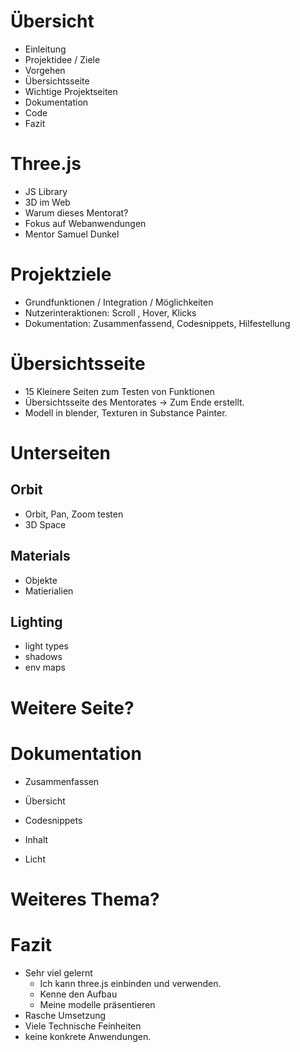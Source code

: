 # Übersicht
- Einleitung
- Projektidee / Ziele
- Vorgehen
- Übersichtsseite
- Wichtige Projektseiten
- Dokumentation
- Code
- Fazit

# Three.js
- JS Library 
- 3D im Web
- Warum dieses Mentorat?
- Fokus auf Webanwendungen
- Mentor Samuel Dunkel

# Projektziele
- Grundfunktionen / Integration / Möglichkeiten
- Nutzerinteraktionen: Scroll , Hover, Klicks
- Dokumentation: Zusammenfassend, Codesnippets, Hilfestellung

# Übersichtsseite
- 15 Kleinere Seiten zum Testen von Funktionen
- Übersichtsseite des Mentorates -> Zum Ende erstellt.
- Modell in blender, Texturen in Substance Painter.

# Unterseiten
## Orbit
- Orbit, Pan, Zoom testen
- 3D Space

## Materials
- Objekte
- Matierialien

## Lighting
- light types
- shadows
- env maps

# Weitere Seite?

# Dokumentation
- Zusammenfassen
- Übersicht
- Codesnippets

- Inhalt
- Licht

# Weiteres Thema?

# Fazit
- Sehr viel gelernt
  - Ich kann three.js einbinden und verwenden. 
  - Kenne den Aufbau
  - Meine modelle präsentieren
- Rasche Umsetzung
- Viele Technische Feinheiten
- keine konkrete Anwendungen.